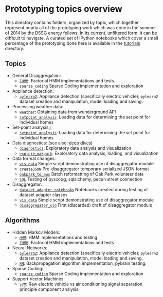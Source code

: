 Prototyping topics overview
===========================

This directory contains folders, organized by topic, which together represent
nearly all of the prototyping work which was done in the summer of 2014 by
the DSSG energy fellows. In its current, unfiltered form, it can be difficult
to navigate. A curated set of iPython notebooks which cover a small percentage
of the prototyping done here is available in the
[tutorials](https://github.com/dssg/wikienergy/tree/master/docs/tutorials)
directory.


Topics
------
- General Disaggregation:
  - [`FHMM`](https://github.com/dssg/wikienergy/tree/master/proto/FHMM):
    Factorial HMM implementations and tests.
  - [`sparse_coding`](https://github.com/dssg/wikienergy/tree/master/proto/oakpark_to_aws)
    Sparse Coding implementation and exploration
- Appliance detection:
  - [`pylearn2`](https://github.com/dssg/wikienergy/tree/master/proto/pylearn2):
    Appliance detection (specifically electric vehicle); `pylearn2` dataset
    creation and manipulation, model loading and saving.
- Processing weather data:
  - [`weather`](https://github.com/dssg/wikienergy/tree/master/proto/weather):
    Obtaining data from wunderground API
  - [`setpoint_analysis`](https://github.com/dssg/wikienergy/tree/master/proto/setpoint_analysis):
    Loading data for determining the set point for individual homes
- Set-point analysis:j
  - [`setpoint_analysis`](https://github.com/dssg/wikienergy/tree/master/proto/setpoint_analysis):
    Loading data for determining the set point for individual homes
- Data diagnostics: (see also: [deep dives](https://github.com/dssg/wikienergy/tree/master/docs/deepdives))
  - [`diagnostics`](https://github.com/dssg/wikienergy/tree/master/proto/diagnostics):
    Exploratory data analysis and visualization
  - [`explore_oakpark`](https://github.com/dssg/wikienergy/tree/master/proto/explore_oakpark):
    Exploratory data analysis, loading, and visualization
- Data format changes:
  - [`vis_data`](https://github.com/dssg/wikienergy/tree/master/proto/vis_data)
    Simple script demonstrating use of disaggregator module
  - [`createJSON`](https://github.com/dssg/wikienergy/tree/master/proto/createJSON)
    Pre-disaggregator temporary serialized JSON format
  - [`oakpark_to_aws`](https://github.com/dssg/wikienergy/tree/master/proto/oakpark_to_aws)
    Batch reformatting of Oak Park volunteer data
  - [`SQL`](https://github.com/dssg/wikienergy/tree/master/proto/SQL)
    Testing of pyscopg, sqlalchemy, pecan street connection
- Disaggregator:
  - [`dataset_adapter_notebooks`](https://github.com/dssg/wikienergy/tree/master/proto/dataset_adapter_notebooks)
    Notebooks created during testing of dataset adapter classes
  - [`vis_data`](https://github.com/dssg/wikienergy/tree/master/proto/vis_data)
    Simple script demonstrating use of disaggregator module
  - [`disaggregator_old`](https://github.com/dssg/wikienergy/tree/master/proto/disaggregator_old)
    First (discarded) draft of disaggregator module


Algorithms
----------
- Hidden Markov Models:
  - [`HMM`](https://github.com/dssg/wikienergy/tree/master/proto/HMM):
    HMM implementations and testing
  - [`FHMM`](https://github.com/dssg/wikienergy/tree/master/proto/FHMM):
    Factorial HMM implementations and tests
- Neural Networks:
  - [`pylearn2`](https://github.com/dssg/wikienergy/tree/master/proto/pylearn2):
    Appliance detection (specifically electric vehicle); `pylearn2` dataset
    creation and manipulation, model loading and saving.
  - [`NN`](https://github.com/dssg/wikienergy/tree/master/proto/NN):
    Backpropagation algorithm implementation, pybrain testing.
- Sparse Coding:
  - [`sparse_coding`](https://github.com/dssg/wikienergy/tree/master/proto/oakpark_to_aws)
    Sparse Coding implementation and exploration
- Support Vector Machines:
  - [`SVM`](https://github.com/dssg/wikienergy/tree/master/proto/SVM):
    Raw electric vehicle vs air conditioning signal separation, principle
    component analysis.
